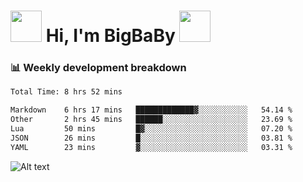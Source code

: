 <!-- Title -->
<h1>
    <img src="https://media.tenor.com/TlyRveJkgo4AAAAi/cloud-cloud-strife.gif" width="50"/>
    Hi, I'm BigBaBy
    <img src="https://media.tenor.com/TlyRveJkgo4AAAAi/cloud-cloud-strife.gif" width="50"/>
</h1>

<h3> 📊 Weekly development breakdown </h3>
<!-- waka-readme-stats -->

<!--START_SECTION:waka-->

```txt
Total Time: 8 hrs 52 mins

Markdown    6 hrs 17 mins   █████████████▓░░░░░░░░░░░   54.14 %
Other       2 hrs 45 mins   ██████░░░░░░░░░░░░░░░░░░░   23.69 %
Lua         50 mins         █▓░░░░░░░░░░░░░░░░░░░░░░░   07.20 %
JSON        26 mins         █░░░░░░░░░░░░░░░░░░░░░░░░   03.81 %
YAML        23 mins         ▓░░░░░░░░░░░░░░░░░░░░░░░░   03.31 %
```

<!--END_SECTION:waka-->

![Alt text](https://spotify-recently-played-readme.vercel.app/api?user=21b7yx6vkj66csord5swswvza&count=10&width=1000)
